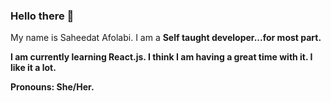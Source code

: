 ### Hello there 👋
My name is Saheedat Afolabi.
I am a <b>Self taught developer...for most part.

I am currently learning React.js. I think I am having a great time with it. I like it a lot. 

Pronouns: <b>She/Her.

<!--
**Saheedatt/Saheedatt** is a ✨ _special_ ✨ repository because its `README.md` (this file) appears on your GitHub profile.

Here are some ideas to get you started:

- 🔭 I’m currently working on ...
- 🌱 I’m currently learning ...
- 👯 I’m looking to collaborate on ...
- 🤔 I’m looking for help with ...
- 💬 Ask me about ...
- 📫 How to reach me: ...
- 😄 Pronouns: ...
- ⚡ Fun fact: ...
-->
